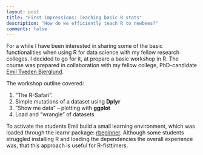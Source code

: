 ```yaml
---
layout: post
title: "First impressions: Teaching basic R stats"
description: "How do we efficiently teach R to newbees?"
comments: false
---
```


For a while I have been interested in sharing some of the basic functionalities when using R for data science with my fellow research colleges. I decided to go for it, at prepare a basic workshop in R. The course was prepared in collaboration with my fellow college, PhD-candidate [Emil Tveden Bjerglund](https://github.com/emiltb).

The workshop outline covered:

1. ”The R-Safari”.
2. Simple mutations of a dataset using **Dplyr**
3. ”Show me data” – plotting with **ggplot**
4. Load and ”wrangle” of datasets

To activate the students Emil build a small learning environment, which was loaded through the learnr package: [rbeginner](https://github.com/emiltb/rbeginner). Although some students struggled installing R and loading the dependencies the overall experience was, that this approach is useful for R-fisttimers.
